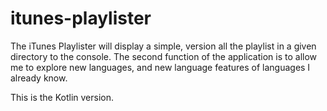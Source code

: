# itunes-playlister
The iTunes Playlister will display a simple, version all the playlist in a given directory to the console.
The second function of the application is to allow me to explore new languages, and new language features of languages I already know.
 
This is the Kotlin version.